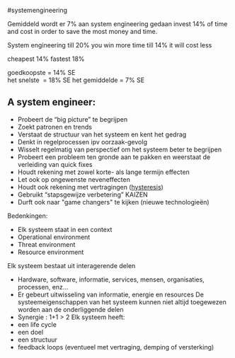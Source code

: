 #systemengineering

Gemiddeld wordt er 7% aan system engineering gedaan
invest 14% of time and cost in order to save the most money and time.

System engineering
till 20% you win more time
till 14% it will cost less

cheapest 14%
fastest 18%

goedkoopste = 14% SE  
het snelste  = 18% SE
het gemiddelde = 7% SE

## A system engineer:
- Probeert de “big picture” te begrijpen
- Zoekt patronen en trends
- Verstaat de structuur van het systeem en kent het gedrag
- Denkt in regelprocessen ipv oorzaak-gevolg
- Wisselt regelmatig van perspectief om het systeem beter te begrijpen
- Probeert een probleem ten gronde aan te pakken en weerstaat de verleiding van quick fixes
- Houdt rekening met zowel korte- als lange termijn effecten
- Let ook op ongewenste neveneffecten
- Houdt ook rekening met vertragingen ([hysteresis](https://nl.wikipedia.org/wiki/Hysterese))
- Gebruikt “stapsgewijze verbetering” KAIZEN
- Durft ook naar "game changers" te kijken (nieuwe technologieën)

Bedenkingen:
- Elk systeem staat in een context
- Operational environment
- Threat environment
- Resource environment

Elk systeem bestaat uit interagerende delen
- Hardware, software, informatie, services, mensen, organisaties, processen, enz…
 - Er gebeurt uitwisseling van informatie, energie en resources
De systeemeigenschappen van het systeem kunnen niet altijd toegewezen worden aan de onderliggende delen 
- Synergie : 1+1 > 2
Elk systeem heeft:
- een life cycle
- een doel
- een structuur
- feedback loops (eventueel met vertraging, demping of versterking)